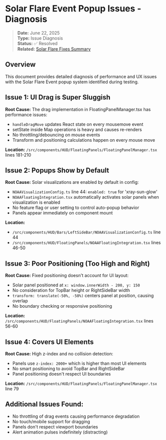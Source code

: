 # Solar Flare Event Popup Issues - Diagnosis

> **Date:** June 22, 2025  
> **Type:** Issue Diagnosis  
> **Status:** ✅ Resolved  
> **Related:** [Solar Flare Fixes Summary](./2025-06-22-solar-flare-fixes-summary.md)

## Overview
This document provides detailed diagnosis of performance and UX issues with the Solar Flare Event popup system identified during testing.

## Issue 1: UI Drag is Super Sluggish
**Root Cause:** The drag implementation in FloatingPanelManager.tsx has performance issues:
- `handleDragMove` updates React state on every mousemove event 
- setState inside Map operations is heavy and causes re-renders
- No throttling/debouncing on mouse events
- Transform and positioning calculations happen on every mouse move

**Location:** `/src/components/HUD/FloatingPanels/FloatingPanelManager.tsx` lines 181-210

## Issue 2: Popups Show by Default 
**Root Cause:** Solar visualizations are enabled by default in config:
- `NOAAVisualizationConfig.ts` line 44: `enabled: true` for 'xray-sun-glow'
- `NOAAFloatingIntegration.tsx` automatically activates solar panels when visualization is enabled
- No feature flag or user setting to control auto-popup behavior
- Panels appear immediately on component mount

**Location:** 
- `/src/components/HUD/Bars/LeftSideBar/NOAAVisualizationConfig.ts` line 44
- `/src/components/HUD/FloatingPanels/NOAAFloatingIntegration.tsx` lines 46-50

## Issue 3: Poor Positioning (Too High and Right)
**Root Cause:** Fixed positioning doesn't account for UI layout:
- Solar panel positioned at `x: window.innerWidth - 200, y: 150`
- No consideration for TopBar height or RightSideBar width
- `transform: translate(-50%, -50%)` centers panel at position, causing overlap
- No boundary checking or responsive positioning

**Location:** `/src/components/HUD/FloatingPanels/NOAAFloatingIntegration.tsx` lines 56-60

## Issue 4: Covers UI Elements
**Root Cause:** High z-index and no collision detection:
- Panels use `z-index: 2000+` which is higher than most UI elements
- No smart positioning to avoid TopBar and RightSideBar
- Panel positioning doesn't respect UI boundaries

**Location:** `/src/components/HUD/FloatingPanels/FloatingPanelManager.tsx` line 79

## Additional Issues Found:
- No throttling of drag events causing performance degradation
- No touch/mobile support for dragging
- Panels don't respect viewport boundaries
- Alert animation pulses indefinitely (distracting)
